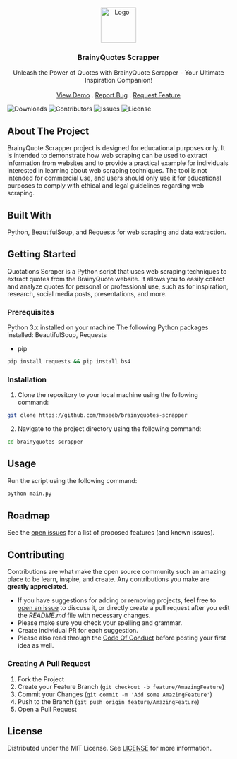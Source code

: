 <br/>
<p align="center">
  <a href="https://github.com/hmseeb/brainyquotes-scraper">
    <img src="https://pbs.twimg.com/profile_images/880126983148978176/4tjSdgFt_400x400.jpg" alt="Logo" width="80" height="80">
  </a>

  <h3 align="center">BrainyQuotes Scrapper</h3>

  <p align="center">
    Unleash the Power of Quotes with BrainyQuote Scrapper - Your Ultimate Inspiration Companion!
    <br/>
    <br/>
    <a href="https://github.com/hmseeb/brainyquotes-scraper">View Demo</a>
    .
    <a href="https://github.com/hmseeb/brainyquotes-scraper/issues">Report Bug</a>
    .
    <a href="https://github.com/hmseeb/brainyquotes-scraper/issues">Request Feature</a>
  </p>
</p>

![Downloads](https://img.shields.io/github/downloads/hmseeb/brainyquotes-scraper/total) ![Contributors](https://img.shields.io/github/contributors/hmseeb/brainyquotes-scraper?color=dark-green) ![Issues](https://img.shields.io/github/issues/hmseeb/brainyquotes-scraper) ![License](https://img.shields.io/github/license/hmseeb/brainyquotes-scraper) 

## About The Project

BrainyQuote Scrapper project is designed for educational purposes only. It is intended to demonstrate how web scraping can be used to extract information from websites and to provide a practical example for individuals interested in learning about web scraping techniques. The tool is not intended for commercial use, and users should only use it for educational purposes to comply with ethical and legal guidelines regarding web scraping.

## Built With

Python, BeautifulSoup, and Requests for web scraping and data extraction.

## Getting Started

Quotations Scraper is a Python script that uses web scraping techniques to extract quotes from the BrainyQuote website. It allows you to easily collect and analyze quotes for personal or professional use, such as for inspiration, research, social media posts, presentations, and more.

### Prerequisites

Python 3.x installed on your machine
The following Python packages installed: BeautifulSoup, Requests

* pip

```sh
pip install requests && pip install bs4
```

### Installation

1. Clone the repository to your local machine using the following command:
   
```sh
git clone https://github.com/hmseeb/brainyquotes-scrapper
```

2. Navigate to the project directory using the following command:

```sh
cd brainyquotes-scrapper
```

## Usage

Run the script using the following command:

```sh
python main.py
```

## Roadmap

See the [open issues](https://github.com/hmseeb/brainyquotes-scraper/issues) for a list of proposed features (and known issues).

## Contributing

Contributions are what make the open source community such an amazing place to be learn, inspire, and create. Any contributions you make are **greatly appreciated**.
* If you have suggestions for adding or removing projects, feel free to [open an issue](https://github.com/hmseeb/brainyquotes-scraper/issues/new) to discuss it, or directly create a pull request after you edit the *README.md* file with necessary changes.
* Please make sure you check your spelling and grammar.
* Create individual PR for each suggestion.
* Please also read through the [Code Of Conduct](https://github.com/hmseeb/brainyquotes-scraper/blob/main/CODE_OF_CONDUCT.md) before posting your first idea as well.

### Creating A Pull Request

1. Fork the Project
2. Create your Feature Branch (`git checkout -b feature/AmazingFeature`)
3. Commit your Changes (`git commit -m 'Add some AmazingFeature'`)
4. Push to the Branch (`git push origin feature/AmazingFeature`)
5. Open a Pull Request

## License

Distributed under the MIT License. See [LICENSE](https://github.com/hmseeb/brainyquotes-scraper/blob/main/LICENSE) for more information.

